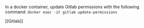 In a docker container, update Gitlab permissions with the following command:
`docker exec -it gitlab update-permissions`

[[Gitlab]]